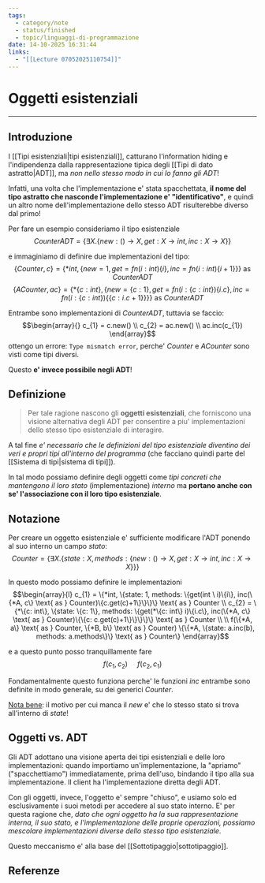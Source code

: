 ```yaml
---
tags:
  - category/note
  - status/finished
  - topic/linguaggi-di-programmazione
date: 14-10-2025 16:31:44
links:
  - "[[Lecture 07052025110754]]"
---
```

# Oggetti esistenziali
---
## Introduzione
I [[Tipi esistenziali|tipi esistenziali]], catturano l'information hiding e l'indipendenza dalla rappresentazione tipica degli [[Tipi di dato astratto|ADT]], ma _non nello stesso modo in cui lo fanno gli ADT_!

Infatti, una volta che l'implementazione e' stata spacchettata, **il nome del tipo astratto che nasconde l'implementazione e' "identificativo"**, e quindi un altro nome dell'implementazione dello stesso ADT risulterebbe diverso dal primo!

Per fare un esempio consideriamo il tipo esistenziale
$$CounterADT = \{\exists X. \{new: () \to X, get: X \to int, inc: X \to X\}\}$$

e immaginiamo di definire due implementazioni del tipo:
$$\{Counter, c\} = \{*int, \{new = 1, get = fn(i:int)\{i\}, inc=fn(i:int)\{i+1\}\}\} \text{ as } CounterADT$$
$$\{ACounter, ac\} = \{*\{c: int\}, \{new = \{c: 1\}, get = fn(i:\{c: int\})\{i.c\}, inc=fn(i:\{c: int\})\{\{c: i.c+1\}\}\}\} \text{ as } CounterADT$$

Entrambe sono implementazioni di $CounterADT$, tuttavia se faccio:
$$\begin{array}{}
c_{1} = c.new() \\
c_{2} = ac.new() \\
ac.inc(c_{1})
\end{array}$$
ottengo un errore: `Type mismatch error`, perche' $Counter$ e $ACounter$ sono visti come tipi diversi.

Questo **e' invece possibile negli ADT**!

## Definizione
> Per tale ragione nascono gli **oggetti esistenziali**, che forniscono una visione alternativa degli ADT per consentire a piu' implementazioni dello stesso tipo esistenziale di interagire.

A tal fine _e' necessario che le definizioni del tipo esistenziale diventino dei veri e propri tipi all'interno del programma_ (che facciano quindi parte del [[Sistema di tipi|sistema di tipi]]).

In tal modo possiamo definire degli oggetti come _tipi concreti che mantengono il loro stato_ (implementazione) _interno_ ma **portano anche con se' l'associazione con il loro tipo esistenziale**.

## Notazione
Per creare un oggetto esistenziale e' sufficiente modificare l'ADT ponendo al suo interno un campo $stato$:
$$Counter = \{\exists X. \{state: X, methods: \{ new: () \to X, get: X \to int, inc: X \to X\}\}\}$$

In questo modo possiamo definire le implementazioni
$$\begin{array}{l}
c_{1} = \{*int, \{state: 1, methods: \{get(int \ i)\{i\}, inc(\{*A, c\} \text{ as } Counter)\{c.get(c)+1\}\}\}\} \text{ as } Counter \\
c_{2} = \{*\{c: int\}, \{state: \{c: 1\}, methods: \{get(*\{c: int\} i)\{i.c\}, inc(\{*A, c\} \text{ as } Counter)\{\{c: c.get(c)+1\}\}\}\}\} \text{ as } Counter \\
\\
f(\{*A, a\} \text{ as } Counter, \{*B, b\} \text{ as } Counter) \{\{*A, \{state: a.inc(b), methods: a.methods\}\} \text{ as } Counter\}
\end{array}$$

e a questo punto posso tranquillamente fare
$$f(c_{1}, c_{2}) \ \ \ \ \ f(c_{2}, c_{1})$$

Fondamentalmente questo funziona perche' le funzioni $inc$ entrambe sono definite in modo generale, su dei generici $Counter$.

<u>Nota bene</u>: il motivo per cui manca il $new$ e' che lo stesso stato si trova all'interno di $state$!

## Oggetti vs. ADT
Gli ADT adottano una visione aperta dei tipi esistenziali e delle loro implementazioni: quando importiamo un'implementazione, la "apriamo" ("spacchettiamo") immediatamente, prima dell'uso, bindando il tipo alla sua implementazione. Il client ha l'implementazione diretta degli ADT.

Con gli oggetti, invece, l'oggetto e' sempre "chiuso", e usiamo solo ed esclusivamente i suoi metodi per accedere al suo stato interno. E' per questa ragione che, _dato che ogni oggetto ha la sua rappresentazione interna, il suo stato, e l'implementazione delle proprie operazioni, possiamo mescolare implementazioni diverse dello stesso tipo esistenziale_.

Questo meccanismo e' alla base del [[Sottotipaggio|sottotipaggio]].

## Referenze